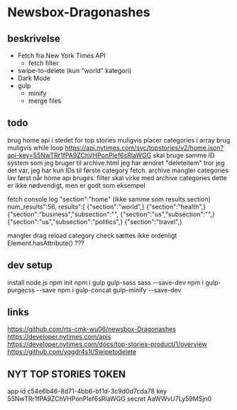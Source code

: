 # Newsbox-Dragonashes

## beskrivelse

- Fetch fra New York Times API
  - fetch filter
- swipe-to-delete (kun "world" kategori)
- Dark Mode
- gulp
  - minify
  - merge files

## todo

brug home api i stedet for top stories
  muligvis placer categories i array
  brug muligvis while loop
  https://api.nytimes.com/svc/topstories/v2/home.json?api-key=55NwTRr1fPA9ZChVHPonPlef6sRlaWGG
  skal bruge samme ID system som jeg bruger til archive.html
  jeg har ændret "deleteitem" tror jeg det var, jeg har kun IDs til første category fetch.
  archive mangler categories
    lav først når home api bruges.
      filter skal virke med archive categories
        dette er ikke nødvendigt, men er godt som eksempel

fetch
console log
"section":"home" (ikke samme som results section)
num_results":56,
results":[
  {"section":"world",}
  {"section":"health",}
  {"section":"business","subsection":"",
  {"section":"us","subsection":"",}
    {"section":"us","subsection":"politics",}
  {"section":"travel",}



mangler drag reload
category check sættes ikke ordenligt
  Element.hasAttribute() ???

## dev setup

install node.js
npm init
npm i gulp gulp-sass sass --save-dev
npm i gulp-purgecss --save
npm i gulp-concat gulp-minify --save-dev

## links

https://github.com/rts-cmk-wu06/newsbox-Dragonashes
https://developer.nytimes.com/apis
  https://developer.nytimes.com/docs/top-stories-product/1/overview
https://github.com/yggdr4s1l/Swipetodelete

## NYT TOP STORIES TOKEN

app id
c54e6b46-8d71-4bb6-bf1d-3c9d0d7cda78
key
55NwTRr1fPA9ZChVHPonPlef6sRlaWGG
secret
AaWWvU7Ly59MSjn0